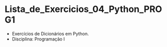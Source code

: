 # Lista_de_Exercicios_04_Python_PROG1
- Exercícios de Dicionários em Python.
- Disciplina: Programação I
